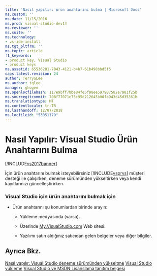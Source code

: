 ```yaml
---
title: 'Nasıl yapılır: ürün anahtarını bulma | Microsoft Docs'
ms.custom: ''
ms.date: 11/15/2016
ms.prod: visual-studio-dev14
ms.reviewer: ''
ms.suite: ''
ms.technology:
- vs-ide-install
ms.tgt_pltfrm: ''
ms.topic: article
f1_keywords:
- product key, Visual Studio
- product keys
ms.assetid: 65536281-7843-4121-b4b7-61b498bbd5f5
caps.latest.revision: 24
author: TerryGLee
ms.author: tglee
manager: ghogen
ms.openlocfilehash: 117e9bff7bbe84fe5f98ee597987582e7981f25b
ms.sourcegitcommit: 708f77071c73c95d212645b00fa943d45d35361b
ms.translationtype: MT
ms.contentlocale: tr-TR
ms.lasthandoff: 12/07/2018
ms.locfileid: "53051179"
---
```

# <a name="how-to-locate-the-visual-studio-product-key"></a>Nasıl Yapılır: Visual Studio Ürün Anahtarını Bulma
[!INCLUDE[vs2017banner](../includes/vs2017banner.md)]

İçin ürün anahtarını bulmak isteyebilirsiniz [!INCLUDE[vsprvs](../includes/vsprvs-md.md)] müşteri desteği ile çalışırken, deneme sürümünden yükseltirken veya kendi kayıtlarınızı güncelleştirirken.

### <a name="to-find-the-product-key-for-visual-studio"></a>Visual Studio için ürün anahtarını bulmak için

-   Ürün anahtarını şu konumlardan birinde arayın:

    -   Yükleme medyasında (varsa).

    -   Üzerinde [My.VisualStudio.com](https://my.visualstudio.com/productkeys) Web sitesi.

    -   Yazılımı satın aldığınız satıcıdan gelen belgeler veya diğer bilgiler.

## <a name="see-also"></a>Ayrıca Bkz.
 [Nasıl yapılır: Visual Studio deneme sürümünden yükseltme](../install/how-to-upgrade-from-a-trial-edition-of-visual-studio.md) [Visual Studio yükleme](../install/install-visual-studio-2015.md) [Visual Studio ve MSDN Lisanslama tanıtım belgesi](http://go.microsoft.com/fwlink/?LinkId=191417)